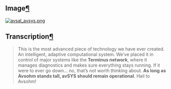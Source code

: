 ## Image[¶](https://wiki.drehmal.cyou/Story_and_Features/Holotexts/Av%27Sal_Repository/Non-Repo_Entries/avsal_avsys/#image "Permanent link")

[![avsal_avsys.png](https://wiki.drehmal.cyou/assets/img/lore/holotexts/avsal_avsys.png)](https://wiki.drehmal.cyou/assets/img/lore/holotexts/avsal_avsys.png)

## Transcription[¶](https://wiki.drehmal.cyou/Story_and_Features/Holotexts/Av%27Sal_Repository/Non-Repo_Entries/avsal_avsys/#transcription "Permanent link")

> This is the most advanced piece of technology we have ever created. An intelligent, adaptive computational system. We’ve placed it in control of major systems like the **Terminus network**, where it manages diagnostics and makes sure everything stays running. If it were to ever go down… no, that’s not worth thinking about. **As long as Avsohm stands tall, avSYS should remain operational**. Hail to Avsohm!